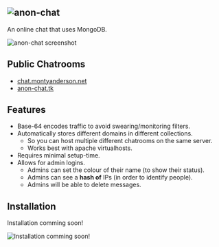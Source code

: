 ![anon-chat](https://i.imgur.com/YxPLFUS.png)
---------------------------------------------

An online chat that uses MongoDB.

![anon-chat screenshot](https://i.imgur.com/vcceaJZ.png)

Public Chatrooms
----------------

* [chat.montyanderson.net](http://chat.montyanderson.net)
* [anon-chat.tk](http://anon-chat.tk)

Features
--------

* Base-64 encodes traffic to avoid swearing/monitoring filters.
* Automatically stores different domains in different collections.
  * So you can host multiple different chatrooms on the same server.
  * Works best with apache virtualhosts.
* Requires minimal setup-time.
* Allows for admin logins.
  * Admins can set the colour of their name (to show their status).
  * Admins can see a **hash of** IPs (in order to identify people).
  * Admins will be able to delete messages.


Installation
------------

Installation comming soon!

![Installation comming soon!](https://octodex.github.com/images/labtocat.png)
